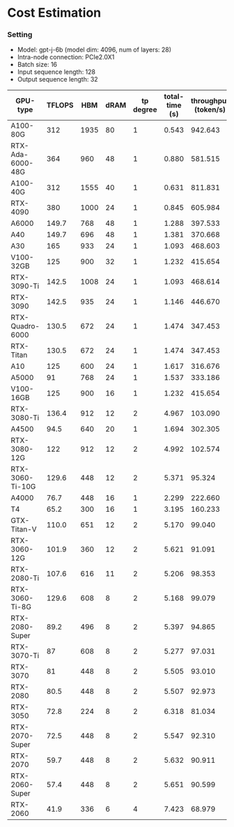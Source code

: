 # Cost Estimation
### Setting
- Model: gpt-j-6b (model dim: 4096, num of layers: 28)
- Intra-node connection: PCIe2.0X1
- Batch size: 16
- Input sequence length: 128
- Output sequence length: 32

| GPU-type  | TFLOPS  | HBM | dRAM  | tp degree | total-time (s) | throughput (token/s) |
|----|----|----|----|----|----|----|
|A100-80G|312|1935|80|1|0.543|942.643|
|RTX-Ada-6000-48G|364|960|48|1|0.880|581.515|
|A100-40G|312|1555|40|1|0.631|811.831|
|RTX-4090|380|1000|24|1|0.845|605.984|
|A6000|149.7|768|48|1|1.288|397.533|
|A40|149.7|696|48|1|1.381|370.668|
|A30|165|933|24|1|1.093|468.603|
|V100-32GB|125|900|32|1|1.232|415.654|
|RTX-3090-Ti|142.5|1008|24|1|1.093|468.614|
|RTX-3090|142.5|935|24|1|1.146|446.670|
|RTX-Quadro-6000|130.5|672|24|1|1.474|347.453|
|RTX-Titan|130.5|672|24|1|1.474|347.453|
|A10|125|600|24|1|1.617|316.676|
|A5000|91|768|24|1|1.537|333.186|
|V100-16GB|125|900|16|1|1.232|415.654|
|RTX-3080-Ti|136.4|912|12|2|4.967|103.090|
|A4500|94.5|640|20|1|1.694|302.305|
|RTX-3080-12G|122|912|12|2|4.992|102.574|
|RTX-3060-Ti-10G|129.6|448|12|2|5.371|95.324|
|A4000|76.7|448|16|1|2.299|222.660|
|T4|65.2|300|16|1|3.195|160.233|
|GTX-Titan-V|110.0|651|12|2|5.170|99.040|
|RTX-3060-12G|101.9|360|12|2|5.621|91.091|
|RTX-2080-Ti|107.6|616|11|2|5.206|98.353|
|RTX-3060-Ti-8G|129.6|608|8|2|5.168|99.079|
|RTX-2080-Super|89.2|496|8|2|5.397|94.865|
|RTX-3070-Ti|87|608|8|2|5.277|97.031|
|RTX-3070|81|448|8|2|5.505|93.010|
|RTX-2080|80.5|448|8|2|5.507|92.973|
|RTX-3050|72.8|224|8|2|6.318|81.034|
|RTX-2070-Super|72.5|448|8|2|5.547|92.310|
|RTX-2070|59.7|448|8|2|5.632|90.911|
|RTX-2060-Super|57.4|448|8|2|5.651|90.599|
|RTX-2060|41.9|336|6|4|7.423|68.979|
